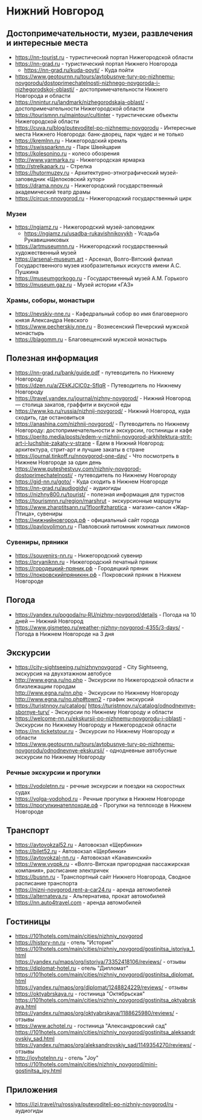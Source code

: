 # Нижний Новгород

## Достопримечательности, музеи, развлечения и интересные места

* https://nn-tourist.ru - туристический портал Нижегородской области
* https://nn-grad.ru - туристический портал Нижнего Новгорода
    + https://nn-grad.ru/kuda-poyti/ - Куда пойти
* https://www.geotournn.ru/tours/avtobusnye-tury-po-nizhnemu-novgorodu/dostoprimechatelnosti-nizhnego-novgoroda-i-nizhegorodskoj-oblasti/ - достопримечательности Нижнего Новгорода и области
* https://nnintur.ru/landmark/nizhegorodskaja-oblast/ - достопримечательности Нижегородской области
* https://tourismnn.ru/maintour/cultinter - туристические объекты Нижегородской области
* https://cuva.ru/blog/putevoditel-po-nizhnemu-novgorodu - Интересные места Нижнего Новгорода: банк-дворец, парк чудес и не только
* https://kremlnn.ru - Нижегородский кремль
* https://swissparknn.ru - Парк Швейцария
* https://kolesonino.ru - колесо обозрения
* http://www.yarmarka.ru - Нижегородская ярмарка
* http://strelkapark.ru - Стрелка
* https://hutormuzey.ru - Архитектурно-этнографический музей-заповедник «Щелоковский хутор»
* https://drama.nnov.ru - Нижегородский государственный академический театр драмы
* https://circus-nnovgorod.ru - Нижегородский государственный цирк

### Музеи

* https://ngiamz.ru - Нижегородский музей-заповедник
    + https://ngiamz.ru/usadba-rukavishnikovykh - Усадьба Рукавишниковых
* https://artmuseumnn.ru - Нижегородский государственный художественный музей
* https://arsenal-museum.art - Арсенал, Волго-Вятский филиал Государственного музея изобразительных искусств имени А.С. Пушкина
* https://museumgorkogo.ru - Государственный музей А.М. Горького
* https://museum.gaz.ru - Музей истории «ГАЗ»

### Храмы, соборы, монастыри

* https://nevskiy-nne.ru - Кафедральный собор во имя благоверного князя Александра Невского
* https://www.pecherskiy.nne.ru - Вознесенский Печерский мужской монастырь
* https://blagomm.ru - Благовещенский мужской монастырь

## Полезная информация

* https://nn-grad.ru/bank/guide.pdf - путеводитель по Нижнему Новгороду
* https://dzen.ru/a/ZEkKJClC0z-SfIqR - Путеводитель по Нижнему Новгороду
* https://travel.yandex.ru/journal/nizhny-novgorod/ - Нижний Новгород — столица закатов, граффити и вкусной еды
* https://www.kp.ru/russia/nizhnij-novgorod/ - Нижний Новгород, куда сходить, где остановиться
* https://anashina.com/nizhnij-novgorod/ - Путеводитель по Нижнему Новгороду: достопримечательности и экскурсии, гостиницы и кафе
* https://perito.media/posts/edem-v-nizhnii-novgorod-arkhitektura-strit-art-i-luchshie-zakaty-v-strane - Едем в Нижний Новгород: архитектура, стрит-арт и лучшие закаты в стране
* https://journal.tinkoff.ru/nnovgorod-one-day/ - Что посмотреть в Нижнем Новгороде за один день
* https://www.puteshestvuy.com/nizhniy-novgorod-dostoprimechatelnosti/ - путеводитель по Нижнему Новгороду
* https://gid-nn.ru/goto/ - Куда сходить в Нижнем Новгороде
* https://nn-grad.ru/audiogidy/ - аудиогиды
* https://nizhny800.ru/tourist/ - полезная информация для туристов
* https://tourismnn.ru/region/marshrut - экскурсионные маршруты
* https://www.zharptitsann.ru/1floor#zharptica - магазин-салон «Жар-Птица», сувениры
* https://нижнийновгород.рф - официальный сайт города
* https://pavlovolimon.ru - Павловский питомник комнатных лимонов

### Сувениры, пряники

* https://souvenirs-nn.ru - Нижегородский сувенир
* https://pryaniknn.ru - Нижегородский печатный пряник
* https://городецкий-пряник.рф - Городецкий пряник
* https://покровскийпряникнн.рф - Покровский пряник в Нижнем Новгороде

## Погода

* https://yandex.ru/pogoda/ru-RU/nizhny-novgorod/details - Погода на 10 дней — Нижний Новгород
* https://www.gismeteo.ru/weather-nizhny-novgorod-4355/3-days/ - Погода в Нижнем Новгороде на 3 дня

## Экскурсии

* https://city-sightseeing.ru/nizhnynovgorod - City Sightseeng, экскурсия на двухэтажном автобусе
* http://www.egna.ru/no.php - Экскурсии по Нижегородской области и близлежащим городам  
  http://www.egna.ru/nn.php - Экскурсии по Нижнему Новгороду  
  http://www.egna.ru/no.php#town2 - график экскурсий
* https://turistnnov.ru/catalog/   https://turistnnov.ru/catalog/odnodnevnye-sbornye-tury/ - Экскурсии по Нижнему Новгороду и области
* https://welcome-nn.ru/ekskursii-po-nizhnemu-novgorodu-i-oblasti - Экскурсии по Нижнему Новгороду и Нижегородской области
* https://nn.ticketstour.ru - Экскурсии по Нижнему Новгороду и области
* https://www.geotournn.ru/tours/avtobusnye-tury-po-nizhnemu-novgorodu/odnodnevnye-ekskursii/ - однодневные автобусные экскурсии по Нижнему Новгороду

### Речные экскурсии и прогулки

* https://vodoletnn.ru - речные экскурсии и поездки на скоростных судах
* https://volga-vodohod.ru - Речные прогулки в Нижнем Новгороде
* https://прогулкинатеплоходе.рф - Прогулки на теплоходе в Нижнем Новгороде

## Транспорт

* https://avtovokzal52.ru - Автовокзал «Щербинки»
* https://bilet52.ru - Автовокзал «Щербинки»
* https://avtovokzal-nn.ru - Автовокзал «Канавинский»
* https://www.vvppk.ru - «Волго-Вятская пригородная пассажирская компания», расписание электричек
* https://busnn.ru - Транспортный сайт Нижнего Новгорода, Сводное расписание транспорта
* https://nizni-novgorod.rent-a-car24.ru - аренда автомобилей
* https://alternateva.ru - Альтернатива, прокат автомобилей
* https://nn.auto4travel.com - аренда автомобилей

## Гостиницы

* https://101hotels.com/main/cities/nizhniy_novgorod
* https://history-nn.ru - отель "История"  
  https://101hotels.com/main/cities/nizhniy_novgorod/gostinitsa_istoriya_1.html  
  https://yandex.ru/maps/org/istoriya/73352418106/reviews/ - отзывы
* https://diplomat-hotel.ru - отель "Дипломат"  
  https://101hotels.com/main/cities/nizhniy_novgorod/gostinitsa_diplomat.html  
  https://yandex.ru/maps/org/diplomat/1248824229/reviews/ - отзывы
* https://oktyabrskaya.ru - гостиница "Октябрьская"  
  https://101hotels.com/main/cities/nizhniy_novgorod/gostinitsa_oktyabrskaya.html  
  https://yandex.ru/maps/org/oktyabrskaya/1188625980/reviews/ - отзывы
* https://www.achotel.ru - гостиница "Александровский сад"  
  https://101hotels.com/main/cities/nizhniy_novgorod/gostinitsa_aleksandrovskiy_sad.html  
  https://yandex.ru/maps/org/aleksandrovskiy_sad/1149354270/reviews/ - отзывы
* http://joyhotelnn.ru - отель "Joy"  
  https://101hotels.com/main/cities/nizhniy_novgorod/mini-gostinitsa_joy.html

## Приложения

* https://izi.travel/ru/rossiya/putevoditeli-po-nizhniy-novgorod/ru - аудиогиды
